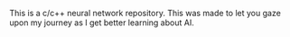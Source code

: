 This is a c/c++ neural network repository.
This was made to let you gaze upon my journey as I get better learning about AI.
